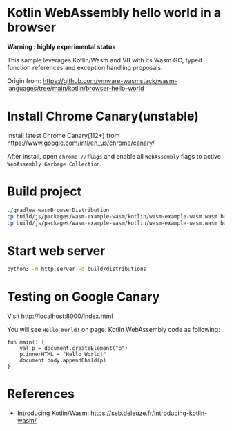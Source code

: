 Kotlin WebAssembly hello world in a browser
============================================
**Warning : highly experimental status**

This sample leverages Kotlin/Wasm and V8 with its Wasm GC, typed function references and exception handling proposals.

Origin from: https://github.com/vmware-wasmstack/wasm-languages/tree/main/kotlin/browser-hello-world

# Install Chrome Canary(unstable)

Install latest Chrome Canary(112+) from https://www.google.com/intl/en_us/chrome/canary/

After install, open `chrome://flags` and enable all `WebAssembly` flags to active `WebAssembly Garbage Collection`.

# Build project

```bash
./gradlew wasmBrowserDistribution
cp build/js/packages/wasm-example-wasm/kotlin/wasm-example-wasm.wasm build/distributions/wasm-example-wasm.wasm
cp build/js/packages/wasm-example-wasm/kotlin/wasm-example-wasm.wasm build/distributions/wasm-example-wasm.wat
```

# Start web server

```bash
python3 -m http.server -d build/distributions
```

# Testing on Google Canary

Visit http://localhost:8000/index.html

You will see `Hello World!` on page. Kotlin WebAssembly code as following:

```koltin
fun main() {
    val p = document.createElement("p")
    p.innerHTML = "Hello World!"
    document.body.appendChild(p)
}
```
          
# References

* Introducing Kotlin/Wasm: https://seb.deleuze.fr/introducing-kotlin-wasm/